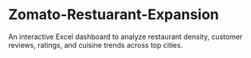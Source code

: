 # Zomato-Restuarant-Expansion
An interactive Excel dashboard to analyze restaurant density, customer reviews, ratings, and cuisine trends across top cities.
